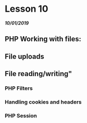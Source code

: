 # Lesson 10  
___10/01/2019___


## PHP Working with files:

## File uploads

## File reading/writing"

### PHP Filters

### Handling cookies and headers

### PHP Session